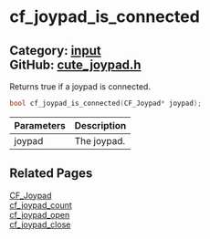 # cf_joypad_is_connected

Category: [input](https://github.com/RandyGaul/cute_framework/blob/master/docs/api_reference?id=input)  
GitHub: [cute_joypad.h](https://github.com/RandyGaul/cute_framework/blob/master/include/cute_joypad.h)  
---

Returns true if a joypad is connected.

```cpp
bool cf_joypad_is_connected(CF_Joypad* joypad);
```

Parameters | Description
--- | ---
joypad | The joypad.

## Related Pages

[CF_Joypad](https://github.com/RandyGaul/cute_framework/blob/master/docs/input/cf_joypad.md)  
[cf_joypad_count](https://github.com/RandyGaul/cute_framework/blob/master/docs/input/cf_joypad_count.md)  
[cf_joypad_open](https://github.com/RandyGaul/cute_framework/blob/master/docs/input/cf_joypad_open.md)  
[cf_joypad_close](https://github.com/RandyGaul/cute_framework/blob/master/docs/input/cf_joypad_close.md)  
